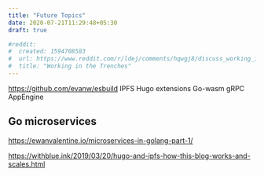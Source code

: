 ```yaml
---
title: "Future Topics"
date: 2020-07-21T11:29:48+05:30
draft: true

#reddit:
#  created: 1594708583 
#  url: https://www.reddit.com/r/ldej/comments/hqwgj8/discuss_working_in_the_trenches/
#  title: "Working in the Trenches"
---
```


https://github.com/evanw/esbuild
IPFS
Hugo extensions
Go-wasm
gRPC
AppEngine

## Go microservices

https://ewanvalentine.io/microservices-in-golang-part-1/

https://withblue.ink/2019/03/20/hugo-and-ipfs-how-this-blog-works-and-scales.html